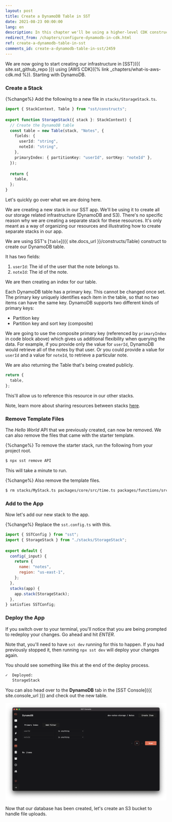 ```yaml
---
layout: post
title: Create a DynamoDB Table in SST
date: 2021-08-23 00:00:00
lang: en
description: In this chapter we'll be using a higher-level CDK construct to configure a DynamoDB table in our SST app.
redirect_from: /chapters/configure-dynamodb-in-cdk.html
ref: create-a-dynamodb-table-in-sst
comments_id: create-a-dynamodb-table-in-sst/2459
---
```


We are now going to start creating our infrastructure in [SST]({{ site.sst_github_repo }}) using [AWS CDK]({% link _chapters/what-is-aws-cdk.md %}). Starting with DynamoDB.

### Create a Stack

{%change%} Add the following to a new file in `stacks/StorageStack.ts`.

```ts
import { StackContext, Table } from "sst/constructs";

export function StorageStack({ stack }: StackContext) {
  // Create the DynamoDB table
  const table = new Table(stack, "Notes", {
    fields: {
      userId: "string",
      noteId: "string",
    },
    primaryIndex: { partitionKey: "userId", sortKey: "noteId" },
  });

  return {
    table,
  };
}
```

Let's quickly go over what we are doing here.

We are creating a new stack in our SST app. We'll be using it to create all our storage related infrastructure (DynamoDB and S3). There's no specific reason why we are creating a separate stack for these resources. It's only meant as a way of organizing our resources and illustrating how to create separate stacks in our app.

We are using SST's [`Table`]({{ site.docs_url }}/constructs/Table) construct to create our DynamoDB table.

It has two fields:

1. `userId`: The id of the user that the note belongs to.
2. `noteId`: The id of the note.

We are then creating an index for our table.

Each DynamoDB table has a primary key. This cannot be changed once set. The primary key uniquely identifies each item in the table, so that no two items can have the same key. DynamoDB supports two different kinds of primary keys:

- Partition key
- Partition key and sort key (composite)

We are going to use the composite primary key (referenced by `primaryIndex` in code block above) which gives us additional flexibility when querying the data. For example, if you provide only the value for `userId`, DynamoDB would retrieve all of the notes by that user. Or you could provide a value for `userId` and a value for `noteId`, to retrieve a particular note.

We are also returning the Table that's being created publicly.

```js
return {
  table,
};
```

This'll allow us to reference this resource in our other stacks.

Note, learn more about sharing resources between stacks [here](https://docs.sst.dev/constructs/Stack#sharing-resources-between-stacks).

### Remove Template Files

The _Hello World_ API that we previously created, can now be removed. We can also remove the files that came with the starter template.

{%change%} To remove the starter stack, run the following from your project root.

```bash
$ npx sst remove API
```

This will take a minute to run.

{%change%} Also remove the template files.

```bash
$ rm stacks/MyStack.ts packages/core/src/time.ts packages/functions/src/lambda.ts
```

### Add to the App

Now let's add our new stack to the app.

{%change%} Replace the `sst.config.ts` with this.

```js
import { SSTConfig } from "sst";
import { StorageStack } from "./stacks/StorageStack";

export default {
  config(_input) {
    return {
      name: "notes",
      region: "us-east-1",
    };
  },
  stacks(app) {
    app.stack(StorageStack);
  },
} satisfies SSTConfig;
```

### Deploy the App

If you switch over to your terminal, you'll notice that you are being prompted to redeploy your changes. Go ahead and hit _ENTER_.

Note that, you'll need to have `sst dev` running for this to happen. If you had previously stopped it, then running `npx sst dev` will deploy your changes again.

You should see something like this at the end of the deploy process.

```bash
✓  Deployed:
   StorageStack
```

You can also head over to the **DynamoDB** tab in the [SST Console]({{ site.console_url }}) and check out the new table.

![SST Console DynamoDB tab](/assets/part2/sst-console-dynamodb-tab.png)

Now that our database has been created, let's create an S3 bucket to handle file uploads.
